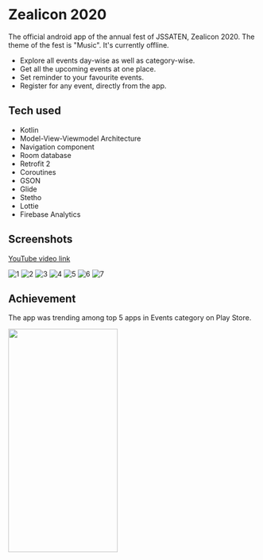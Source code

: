 # Zealicon 2020
The official android app of the annual fest of JSSATEN, Zealicon 2020. The theme of the fest is "Music". It's currently offline.

- Explore all events day-wise as well as category-wise.
- Get all the upcoming events at one place.
- Set reminder to your favourite events.
- Register for any event, directly from the app.

## Tech used
- Kotlin
- Model-View-Viewmodel Architecture
- Navigation component
- Room database
- Retrofit 2
- Coroutines
- GSON
- Glide
- Stetho
- Lottie
- Firebase Analytics

## Screenshots
[YouTube video link](https://youtu.be/eRd6Z3AC_YQ)

![1](https://lh3.googleusercontent.com/zS2HdVK6WD1YjI4O108kbjPz1AYtoSvkKo4t1vytWNYY1vvhhFH-32ac0SWt53WsqA0=w720-h310-rw)
![2](https://lh3.googleusercontent.com/cMrDiGAcbgLvhovcFnTZ6DAncnbcQ8DLUrxerQaceb1UhFz3UpD_NGONJmsS-XDPff4=w720-h310-rw)
![3](https://lh3.googleusercontent.com/emuIu_nlNhWjjzpP53jcLfdSBe1V_Hc8D7H7HJlWDpN5wcmB_vTWIhjkRMkqWWYydczv=w720-h310-rw)
![4](https://lh3.googleusercontent.com/8h-UWbRjRgeCZtq9Lc8yjExHvCff_8Lq92b6Agwh00V7nDYuIIWlbbTL8XEiGzNZuXbN=w720-h310-rw)
![5](https://lh3.googleusercontent.com/BCklusRvSrnMuMPkWTDDvW2poj2TBdPz201MM9MGAyhGRwpJwYr5Cr6S92E6WBUbng=w720-h310-rw)
![6](https://lh3.googleusercontent.com/fidX9THECWzevGSGYoRxyWNmu6OQZ64mpJs0ZXXBM33kzpKc8B_Z5M65Ax16UyLsEw=w720-h310-rw)
![7](https://lh3.googleusercontent.com/sg6HqfWBmh1e44oD_n7iR4GPBcj9Xe2CopKkFVPJSBFHw6TS1HDE43kQtJT6xXkxNSM=w720-h310-rw)

## Achievement
The app was trending among top 5 apps in Events category on Play Store.

<img src="https://i.ibb.co/D96pP2C/Whats-App-Image-2020-03-06-at-7-14-29-AM.jpg" border="0" width="220" height="450">
